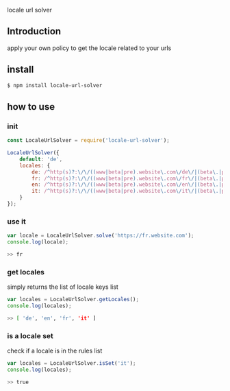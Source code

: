 locale url solver

## Introduction

apply your own policy to get the locale related to your urls

## install
```bash
$ npm install locale-url-solver
```

## how to use

### init

```javascript
const LocaleUrlSolver = require('locale-url-solver');

LocaleUrlSolver({
    default: 'de',
    locales: {
        de: /^http(s)?:\/\/((www|beta|pre).website\.com\/de\/|(beta\.|pre\.)?de\.)/,
        fr: /^http(s)?:\/\/((www|beta|pre).website\.com\/fr\/|(beta\.|pre\.)?fr\.)/,
        en: /^http(s)?:\/\/((www|beta|pre).website\.com\/en\/|(beta\.|pre\.)?en\.)/,
        it: /^http(s)?:\/\/((www|beta|pre).website\.com\/it\/|(beta\.|pre\.)?it\.)/
    }
});
```

### use it

```javascript
var locale = LocaleUrlSolver.solve('https://fr.website.com');
console.log(locale);
```
```bash
>> fr
```

### get locales

simply returns the list of locale keys list

```javascript
var locales = LocaleUrlSolver.getLocales();
console.log(locales);
```
```bash
>> [ 'de', 'en', 'fr', 'it' ]
```

### is a locale set

check if a locale is in the rules list

```javascript
var locales = LocaleUrlSolver.isSet('it');
console.log(locales);
```
```bash
>> true
```